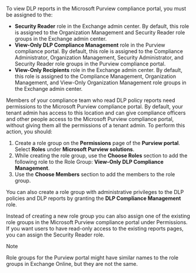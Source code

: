 To view DLP reports in the Microsoft Purview compliance portal, you must be assigned to the:

- **Security Reader** role in the Exchange admin center. By default, this role is assigned to the Organization Management and Security Reader role groups in the Exchange admin center.
- **View-Only DLP Compliance Management** role in the Purview compliance portal. By default, this role is assigned to the Compliance Administrator, Organization Management, Security Administrator, and Security Reader role groups in the Purview compliance portal.
- **View-Only Recipients** role in the Exchange admin center. By default, this role is assigned to the Compliance Management, Organization Management, and View-Only Organization Management role groups in the Exchange admin center.

Members of your compliance team who read DLP policy reports need permissions to the Microsoft Purview compliance portal. By default, your tenant admin has access to this location and can give compliance officers and other people access to the Microsoft Purview compliance portal, without giving them all the permissions of a tenant admin. To perform this action, you should:

1. Create a role group on the **Permissions** page of the **Purview portal**. Select **Roles** under **Microsoft Purview solutions**.
1. While creating the role group, use the **Choose Roles** section to add the following role to the Role Group: **View-Only DLP Compliance Management**.
1. Use the **Choose Members** section to add the members to the role group.

You can also create a role group with administrative privileges to the DLP policies and DLP reports by granting the **DLP Compliance Management** role.

Instead of creating a new role group you can also assign one of the existing role groups in the Microsoft Purview compliance portal under Permissions. If you want users to have read-only access to the existing reports pages, you can assign the Security Reader role.

> [!NOTE]
> Role groups for the Purview portal might have similar names to the role groups in Exchange Online, but they are not the same.